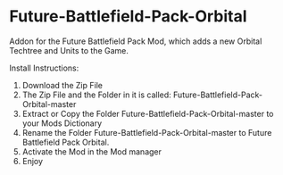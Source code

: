 # Future-Battlefield-Pack-Orbital
Addon for the Future Battlefield Pack Mod, which adds a new Orbital Techtree and Units to the Game.

Install Instructions:
1) Download the Zip File 
2) The Zip File and the Folder in it is called: Future-Battlefield-Pack-Orbital-master
3) Extract or Copy the Folder Future-Battlefield-Pack-Orbital-master to your Mods Dictionary 
4) Rename the Folder Future-Battlefield-Pack-Orbital-master to Future Battlefield Pack Orbital. 
5) Activate the Mod in the Mod manager 
6) Enjoy 
